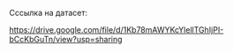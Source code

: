 Сссылка на датасет:

https://drive.google.com/file/d/1Kb78mAWYKcYlellTGhIjPI-bCcKbGuTn/view?usp=sharing